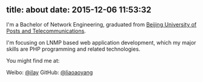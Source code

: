 title: about
date: 2015-12-06 11:53:32
---

I'm a Bachelor of Network Engineering, graduated from [Beijing University of Posts and Telecommunications](http://www.bupt.edu.cn/).

I'm focusing on LNMP based web application development, which my major skills are PHP programming and related technologies.

You might find me at:

Weibo: [@ilay](http://weibo.com/wislay/)
GitHub: [@liaoaoyang](https://github.com/liaoaoyang)


